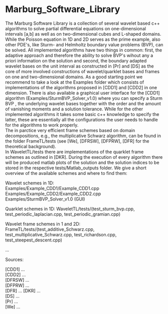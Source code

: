 # Marburg_Software_Library
The Marburg Software Library is a collection of several wavelet based c++ algorithms
 to solve partial differential equations on one-dimensional intervals [a,b] as well as on two-dimensional cubes and L-shaped domains. While the Poisson equation in 1D and 2D serves as the prime example, also other PDE's, like Sturm- and Helmholtz boundary value problems (BVP), can be solved. All implemented algorithms have two things in common:
first, the adaptive approach and therefore the ability to solve BVP's wihout any a priori information on the solution
and second, the boundary adapted wavelet bases on the unit interval as constructed in [Pr] and [DS] as the core of more involved constructions of wavelet/quarklet bases and frames on one and two-dimensional domains. 
As a good starting point we recommend to take a look at the Examples folder which consists of implementations of the algorithms proposed in [CDD1] and [CDD2] in one dimension. There is also available a graphical user interface for the [CDD1] algorithm (Examples/SturmBVP_Solver_v1.0) where you can specify a Sturm BVP , the underlying wavelet bases together with the order and the amount of vanishing moments and a solution tolerance.
While for the other implemented algorithms it takes some basic c++ knowledge to specify the latter, these are essentially all the configurations the user needs to handle for the algorithms to work properly.  
The in parctice very efficient frame schemes based on domain decompositions, e.g., the multiplicative Schwarz algorithm, can be found in the folder FrameTL/tests (see [We], [DFRSW], [DFPRW], [DFR] for the theoretical background).  
In WaveletTL/tests there are implementations of the quarklet frame schemes as outlined in [DKR].
During the execution of every algorithm there will be produced matlab plots of the solution and the solution indices to be stored in the respective tests/Matlab_outputs folder.
We give a short overview of the available schemes and where to find them:


Wavelet schemes in 1D:  
Examples/Example_CDD1/Example_CDD1.cpp  
Examples/Example_CDD2/Example_CDD2.cpp  
Examples/SturmBVP_Solver_v1.0 (GUI)

Quarklet schemes in 1D:
WaveletTL/tests/(test_sturm_bvp.cpp, test_periodic_laplacian.cpp, test_periodic_gramian.cpp)

Wavelet frame schemes in 1 and 2D:
FrameTL/tests/(test_additive_Schwarz.cpp, test_multiplicative_Schwarz.cpp, test_richardson.cpp, test_steepest_descent.cpp)  

...



Sources:

[CDD1] ...  
[CDD2] ...  
[DFRSW] ...  
[DFPRW] ...  
[DFR] ... 
[DKR] ...  
[DS] ...  
[Pr] ...  
[We] ...  
 
